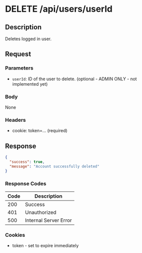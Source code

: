 # DELETE /api/users/userId

## Description

Deletes logged in user.

## Request

### Parameters

- `userId`: ID of the user to delete. (optional - ADMIN ONLY - not implemented yet)

### Body

None

### Headers

- cookie: token=... (required)

## Response

```json
{
  "success": true,
  "message": "Account successfully deleted"
}
```

### Response Codes

| Code | Description           |
|------|-----------------------|
| 200  | Success               |
| 401  | Unauthorized          |
| 500  | Internal Server Error |

### Cookies

- token - set to expire immediately